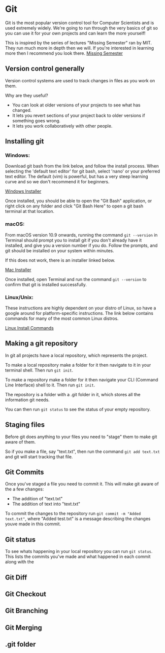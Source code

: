 
Git
===

Git is the most popular version control tool for Computer Scientists and is
used extremely widely. We're going to run through the very basics of git so you
can use it for your own projects and can learn the more yourself!

This is inspired by the series of lectures "Missing Semester" ran by MIT. They
run much more in depth then we will. If you're interested in learning more then
I recommend you look there.
[Missing Semester](https://missing.csail.mit.edu/2020/version-control/)

Version control generally
----------------------------

Version control systems are used to track changes in files as you work on them.

Why are they useful? 
- You can look at older versions of your projects to see what has changed.
- It lets you revert sections of your project back to older versions if something goes wrong.
- It lets you work collaboratively with other people.

Installing git
-----------------

### Windows:
Download git bash from the link below, and follow the install process. When selecting the 'default text editor' for git bash, select 'nano' or your preferred text editor. The default (vim) is powerful, but has a very steep learning curve and so we don't recommend it for beginners.

[Windows Installer](https://git-scm.com/download/win)
    
Once installed, you should be able to open the "Git Bash" application, or right click on any folder and click "Git Bash Here" to open a git bash terminal at that location.
    
### macOS:
From macOS version 10.9 onwards, running the command `git --version` in Terminal should prompt you to install git if you don't already have it installed, and give you a version number if you do. Follow the prompts, and git should be installed on your system within minutes.
    
If this does not work, there is an installer linked below.

[Mac Installer](https://sourceforge.net/projects/git-osx-installer/)
    
Once installed, open Terminal and run the command `git --version` to confirm that git is installed successfully.
    
### Linux/Unix:
These instructions are highly dependent on your distro of Linux, so have a google around for platform-specific instructions. The link below contains commands for many of the most common Linux distros.

[Linux Install Commands](https://git-scm.com/download/linux)

Making a git repository
-----------------------

In git all projects have a local repository, which represents the project.

To make a local repository make a folder for it then navigate to it in your
terminal shell. Then run `git init`.

To make a repository make a folder for it then navigate your CLI (Command Line Interface) shell to
it. Then run `git init`.

The repository is a folder with a .git folder in it, which stores all the
information git needs.

You can then run `git status` to see the status of your empty repository.

Staging files
-------------

Before git does anything to your files you need to "stage" them to make git
aware of them.

So if you make a file, say "text.txt", then run the command `git add text.txt`
and git will start tracking that file.

Git Commits
-----------

Once you've staged a file you need to commit it.
This will make git aware of the a few changes:

- The addition of "text.txt"
- The addition of text into "text.txt"

To commit the changes to the repository run `git commit -m "Added text.txt"`, where "Added test.txt" 
is a message describing the changes youve made in this commit.

Git status
----------

To see whats happening in your local repository you can run `git status`.
This lists the commits you've made and what happened in each commit along with the 

Git Diff
-----------

Git Checkout
------------

Git Branching
----------------

Git Merging
--------------

.git folder
-----------



